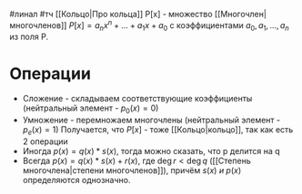 #линал #тч 
[[Кольцо|Про кольца]]
P[x] - множество [[Многочлен|многочленов]]
$P[x] = a_nx^n + \dots + a_1x +  a_0$ с коэффициентами $a_0, a_1, \dots, a_n$ из поля P.
# Операции
- Сложение - складываем соответствующие коэффициенты (нейтральный элемент - $p_0(x) = 0$)
- Умножение - перемножаем многочлены (нейтральный элемент - $p_e(x) = 1$)
	Получается, что $P[x]$ - тоже [[Кольцо|кольцо]], так как есть 2 операции
- Иногда $p(x) = q(x) * s(x)$, тогда можно сказать, что p делится на q
- Всегда $p(x) = q(x) * s(x) + r(x)$, где $\deg r < \deg q$ ([[Степень многочлена|степени многочленов]]), причём $s(x) \ и \ p(x)$ определяются однозначно.
